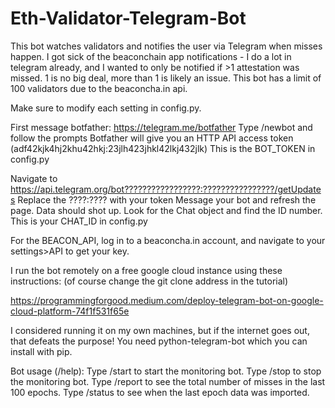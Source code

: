# Eth-Validator-Telegram-Bot
This bot watches validators and notifies the user via Telegram when misses happen. I got sick of the beaconchain app notifications - I do a lot in telegram already, and I wanted to only be notified if >1 attestation was missed. 1 is no big deal, more than 1 is likely an issue. This bot has a limit of 100 validators due to the beaconcha.in api.



Make sure to modify each setting in config.py.

First message botfather: https://telegram.me/botfather
Type /newbot and follow the prompts
Botfather will give you an HTTP API access token (adf42kjk4hj2khu42hkj:23jlh423jhkl42lkj432jlk) This is the BOT_TOKEN in config.py

Navigate to https://api.telegram.org/bot?????????????????:????????????????/getUpdates
Replace the ????:???? with your token
Message your bot and refresh the page. Data should shot up. Look for the Chat object and find the ID number. This is your CHAT_ID in config.py

For the BEACON_API, log in to a beaconcha.in account, and navigate to your settings>API to get your key.



I run the bot remotely on a free google cloud instance using these instructions:
(of course change the git clone address in the tutorial)

https://programmingforgood.medium.com/deploy-telegram-bot-on-google-cloud-platform-74f1f531f65e

I considered running it on my own machines, but if the internet goes out, that defeats the purpose!
You need python-telegram-bot which you can install with pip.



Bot usage (/help):
Type /start to start the monitoring bot.
Type /stop to stop the monitoring bot.
Type /report to see the total number of misses in the last 100 epochs.
Type /status to see when the last epoch data was imported.
